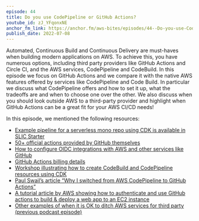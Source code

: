 ```yaml
---
episode: 44
title: Do you use CodePipeline or GitHub Actions?
youtube_id: zJ_YFqonxNE
anchor_fm_link: https://anchor.fm/aws-bites/episodes/44--Do-you-use-CodePipeline-or-GitHub-Actions-e1ktqb4
publish_date: 2022-07-08
---
```


Automated, Continuous Build and Continuous Delivery are must-haves when building modern applications on AWS. To achieve this, you have numerous options, including third party providers like GitHub Actions and Circle CI, and the AWS services, CodePipeline and CodeBuild. In this episode we focus on GitHub Actions and we compare it with the native AWS features offered by services like CodePipeline and Code Build. In particular we discuss what CodePipeline offers and how to set it up, what the tradeoffs are and when to choose one over the other. We also discuss when you should look outside AWS to a third-party provider and highlight when GitHub Actions can be a great fit for your AWS CI/CD needs!

In this episode, we mentioned the following resources:
- [Example pipeline for a serverless mono repo using CDK is available in SLIC Starter](https://github.com/fourTheorem/slic-starter/tree/main/packages/cicd)
- [50+ official actions provided by GitHub themselves](https://github.com/actions)
- [How to configure OIDC integrations with AWS and other services like GitHub](https://docs.github.com/en/actions/deployment/security-hardening-your-deployments/configuring-openid-connect-in-amazon-web-services)
- [GitHub Actions billing details](https://docs.github.com/en/billing/managing-billing-for-github-actions/about-billing-for-github-actions)
- [Workshop illustrating how to create CodeBuild and CodePipeline resources using CDK](https://cdkworkshop.com/20-typescript/70-advanced-topics/200-pipelines/3000-new-pipeline.html )
- [Paul Swail’s article “Why I switched from AWS CodePipeline to GitHub Actions”](https://serverlessfirst.com/switch-codepipeline-to-github-actions/)
- [A tutorial article by AWS showing how to authenticate and use GitHub actions to build & deploy a web app to an EC2 instance](https://aws.amazon.com/blogs/devops/integrating-with-github-actions-ci-cd-pipeline-to-deploy-a-web-app-to-amazon-ec2/)
- [Other examples of when it is OK to ditch AWS services for third party (previous podcast episode)](https://awsbites.com/43-when-is-it-ok-to-cheat-on-aws/ )
